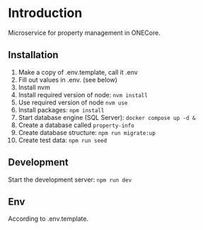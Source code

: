 # Introduction

Microservice for property management in ONECore.

## Installation

1. Make a copy of .env.template, call it .env
2. Fill out values in .env. (see below)
3. Install nvm
4. Install required version of node: `nvm install`
5. Use required version of node `nvm use`
6. Install packages: `npm install`
7. Start database engine (SQL Server): `docker compose up -d &`
8. Create a database called `property-info`
9. Create database structure: `npm run migrate:up`
10. Create test data: `npm run seed`

## Development

Start the development server: `npm run dev`

## Env

According to .env.template.
